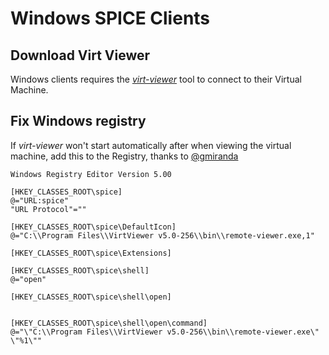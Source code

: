 # Windows SPICE Clients

## Download Virt Viewer

Windows clients requires the [_virt-viewer_]( https://virt-manager.org/download/sources/virt-viewer/virt-viewer-x86-5.0.msi) tool to connect to their Virtual Machine.

## Fix Windows registry

If _virt-viewer_ won't start automatically after when viewing the virtual machine,
add  this to the Registry, thanks to [@gmiranda](https://github.com/gmiranda)

    Windows Registry Editor Version 5.00
    
    [HKEY_CLASSES_ROOT\spice]
    @="URL:spice"
    "URL Protocol"=""
    
    [HKEY_CLASSES_ROOT\spice\DefaultIcon]
    @="C:\\Program Files\\VirtViewer v5.0-256\\bin\\remote-viewer.exe,1"
    
    [HKEY_CLASSES_ROOT\spice\Extensions]
    
    [HKEY_CLASSES_ROOT\spice\shell]
    @="open"
    
    [HKEY_CLASSES_ROOT\spice\shell\open]
    
    
    [HKEY_CLASSES_ROOT\spice\shell\open\command]
    @="\"C:\\Program Files\\VirtViewer v5.0-256\\bin\\remote-viewer.exe\" \"%1\""
